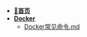 - [**📖首页**](/README.md)
- [**Docker**](/运行环境/Docker/README.md)
  - [Docker常见命令.md](/运行环境/Docker/Docker常见命令.md)

